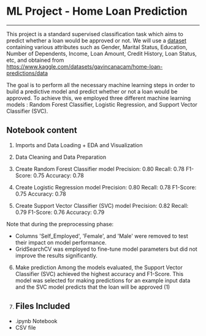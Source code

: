# ML Project - Home Loan Prediction
---

This project is a standard supervised classification task which aims to predict whether a loan would be approved or not. We will use a [dataset](Loan_Home.csv)  containing various attributes such as Gender, Marital Status, Education, Number of Dependents, Income, Loan Amount, Credit History, Loan Status, etc, and obtained from https://www.kaggle.com/datasets/gavincanacam/home-loan-predictions/data

The goal is to perform all the necessary machine learning steps in order to build a predictive model and predict whether or not a loan would be approved.
To achieve this, we employed three different machine learning models : Random Forest Classifier, Logistic Regression, and Support Vector Classifier (SVC). 

## Notebook content

1. Imports and Data Loading + EDA and Visualization
2. Data Cleaning and Data Preparation
3. Create Random Forest Classifier model
Precision: 0.80
Recall: 0.78
F1-Score: 0.75
Accuracy: 0.78

4. Create Logistic Regression model
Precision: 0.80
Recall: 0.78
F1-Score: 0.75
Accuracy: 0.78

5. Create Support Vector Classifier (SVC) model
Precision: 0.82
Recall: 0.79
F1-Score: 0.76
Accuracy: 0.79


Note that during the preprocessing phase:
* Columns 'Self_Employed', 'Female', and 'Male' were removed to test their impact on model performance.
* GridSearchCV was employed to fine-tune model parameters but did not improve the results significantly.


6. Make prediction
Among the models evaluated, the Support Vector Classifier (SVC) achieved the highest accuracy and F1-Score. This model was selected for making predictions for an example input data and the SVC model predicts that the loan will be approved (1)

7. ## Files Included
  - .ipynb Notebook
  - CSV file
